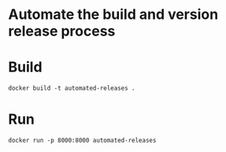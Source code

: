 # Automate the build and version release process

# Build

```
docker build -t automated-releases .
```

# Run
```
docker run -p 8000:8000 automated-releases
```
